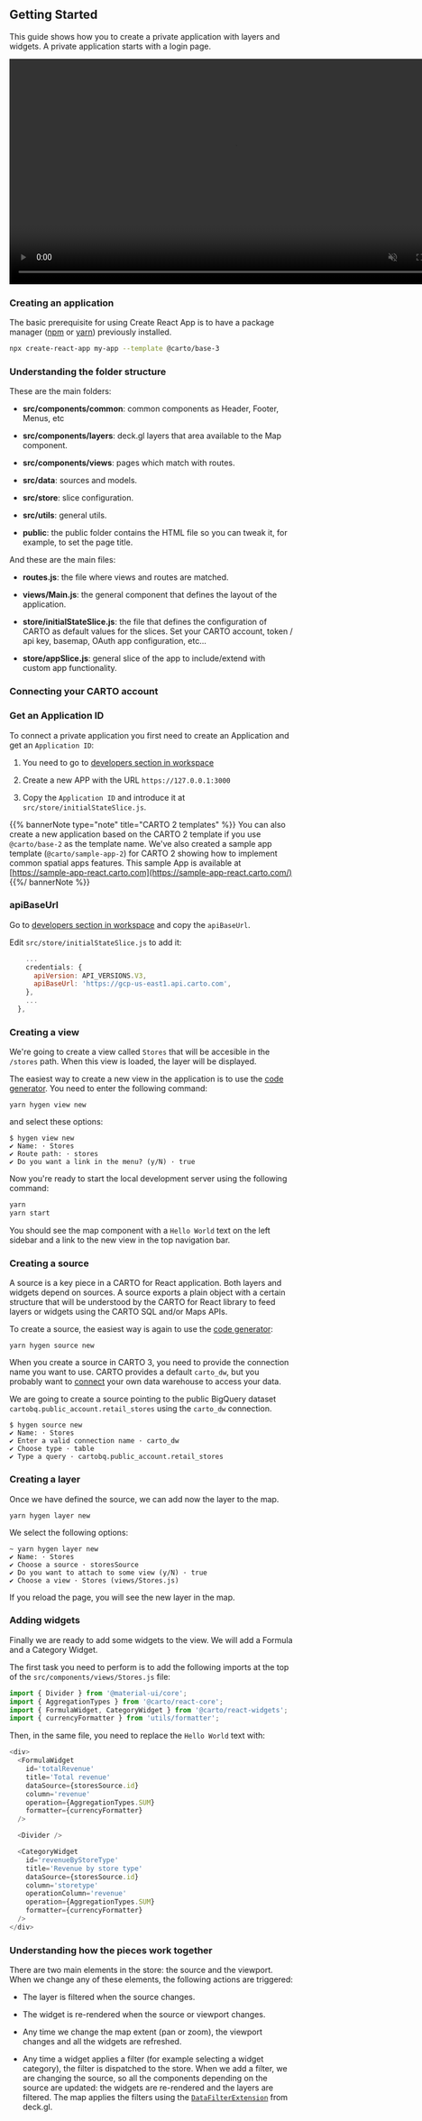 ## Getting Started


This guide shows how you to create a private application with layers and widgets. A private application starts with a login page.

<video height="400" autoplay="" loop="" muted=""> <source src="/img/react/getting-started.mp4" type="video/mp4"> Your browser does not support the video tag. </video>

### Creating an application

The basic prerequisite for using Create React App is to have a package manager ([npm](https://www.npmjs.com/get-npm) or [yarn](https://yarnpkg.com/)) previously installed.

```bash
npx create-react-app my-app --template @carto/base-3
```

### Understanding the folder structure

These are the main folders:

* **src/components/common**: common components as Header, Footer, Menus, etc

* **src/components/layers**: deck.gl layers that area available to the Map component.

* **src/components/views**: pages which match with routes.

* **src/data**: sources and models.

* **src/store**: slice configuration.

* **src/utils**: general utils.

* **public**: the public folder contains the HTML file so you can tweak it, for example, to set the page title.

And these are the main files:

* **routes.js**: the file where views and routes are matched.

* **views/Main.js**: the general component that defines the layout of the application.

* **store/initialStateSlice.js**: the file that defines the configuration of CARTO as default values for the slices. Set your CARTO account, token / api key, basemap, OAuth app configuration, etc...

* **store/appSlice.js**: general slice of the app to include/extend with custom app functionality.

### Connecting your CARTO account

### Get an Application ID

To connect a private application you first need to create an Application and get an `Application ID`:

1. You need to go to [developers section in workspace](https://gcp-us-east1.app.carto.com/developers)

2. Create a new APP with the URL `https://127.0.0.1:3000`

3. Copy the `Application ID` and introduce it at `src/store/initialStateSlice.js`.

{{% bannerNote type="note" title="CARTO 2 templates" %}}
You can also create a new application based on the CARTO 2 template if you use `@carto/base-2` as the template name. We've also created a sample app template (`@carto/sample-app-2`) for CARTO 2 showing how to implement common spatial apps features. This sample App is available at [https://sample-app-react.carto.com](https://sample-app-react.carto.com/)
{{%/ bannerNote %}}


### apiBaseUrl

Go to [developers section in workspace](https://gcp-us-east1.app.carto.com/developers) and copy the `apiBaseUrl`.

Edit `src/store/initialStateSlice.js` to add it:

```javascript
    ...
    credentials: {
      apiVersion: API_VERSIONS.V3,
      apiBaseUrl: 'https://gcp-us-east1.api.carto.com',
    },
    ...
  },
```

### Creating a view

We're going to create a view called `Stores` that will be accesible in the `/stores` path. When this view is loaded, the layer will be displayed.

The easiest way to create a new view in the application is to use the [code generator](../code-generator). You need to enter the following command:

```shell
yarn hygen view new
```

and select these options:

```shell
$ hygen view new
✔ Name: · Stores
✔ Route path: · stores
✔ Do you want a link in the menu? (y/N) · true
```

Now you're ready to start the local development server using the following command:

```bash
yarn
yarn start
```

You should see the map component with a `Hello World` text on the left sidebar and a link to the new view in the top navigation bar.

### Creating a source

A source is a key piece in a CARTO for React application. Both layers and widgets depend on sources. A source exports a plain object with a certain structure that will be understood by the CARTO for React library to feed layers or widgets using the CARTO SQL and/or Maps APIs.
   
To create a source, the easiest way is again to use the [code generator](../code-generator):

```shell
yarn hygen source new
```

When you create a source in CARTO 3, you need to provide the connection name you want to use. CARTO provides a default `carto_dw`, but you probably want to [connect](https://gcp-us-east1.app.carto.com/connections/create) your own data warehouse to access your data.

We are going to create a source pointing to the public BigQuery dataset `cartobq.public_account.retail_stores` using the `carto_dw` connection. 

```shell
$ hygen source new
✔ Name: · Stores
✔ Enter a valid connection name · carto_dw
✔ Choose type · table
✔ Type a query · cartobq.public_account.retail_stores
```

### Creating a layer

Once we have defined the source, we can add now the layer to the map. 

```shell
yarn hygen layer new
```

We select the following options:

```shell
~ yarn hygen layer new
✔ Name: · Stores
✔ Choose a source · storesSource
✔ Do you want to attach to some view (y/N) · true
✔ Choose a view · Stores (views/Stores.js)
```

If you reload the page, you will see the new layer in the map.

### Adding widgets

Finally we are ready to add some widgets to the view. We will add a Formula and a Category Widget.

The first task you need to perform is to add the following imports at the top of the `src/components/views/Stores.js` file:

```javascript
import { Divider } from '@material-ui/core';
import { AggregationTypes } from '@carto/react-core';
import { FormulaWidget, CategoryWidget } from '@carto/react-widgets';
import { currencyFormatter } from 'utils/formatter';
```

Then, in the same file, you need to replace the `Hello World` text with:

```javascript
<div>
  <FormulaWidget
    id='totalRevenue'
    title='Total revenue'
    dataSource={storesSource.id}
    column='revenue'
    operation={AggregationTypes.SUM}
    formatter={currencyFormatter}
  />

  <Divider />

  <CategoryWidget
    id='revenueByStoreType'
    title='Revenue by store type'
    dataSource={storesSource.id}
    column='storetype'
    operationColumn='revenue'
    operation={AggregationTypes.SUM}
    formatter={currencyFormatter}
  />
</div>
```

### Understanding how the pieces work together

There are two main elements in the store: the source and the viewport. When we change any of these elements, the following actions are triggered:

- The layer is filtered when the source changes.

- The widget is re-rendered when the source or viewport changes.

- Any time we change the map extent (pan or zoom), the viewport changes and all the widgets are refreshed.

- Any time a widget applies a filter (for example selecting a widget category), the filter is dispatched to the store. When we add a filter, we are changing the source, so all the components depending on the source are updated: the widgets are re-rendered and the layers are filtered. The map applies the filters using the [`DataFilterExtension`](https://deck.gl/docs/api-reference/extensions/data-filter-extension) from deck.gl.
